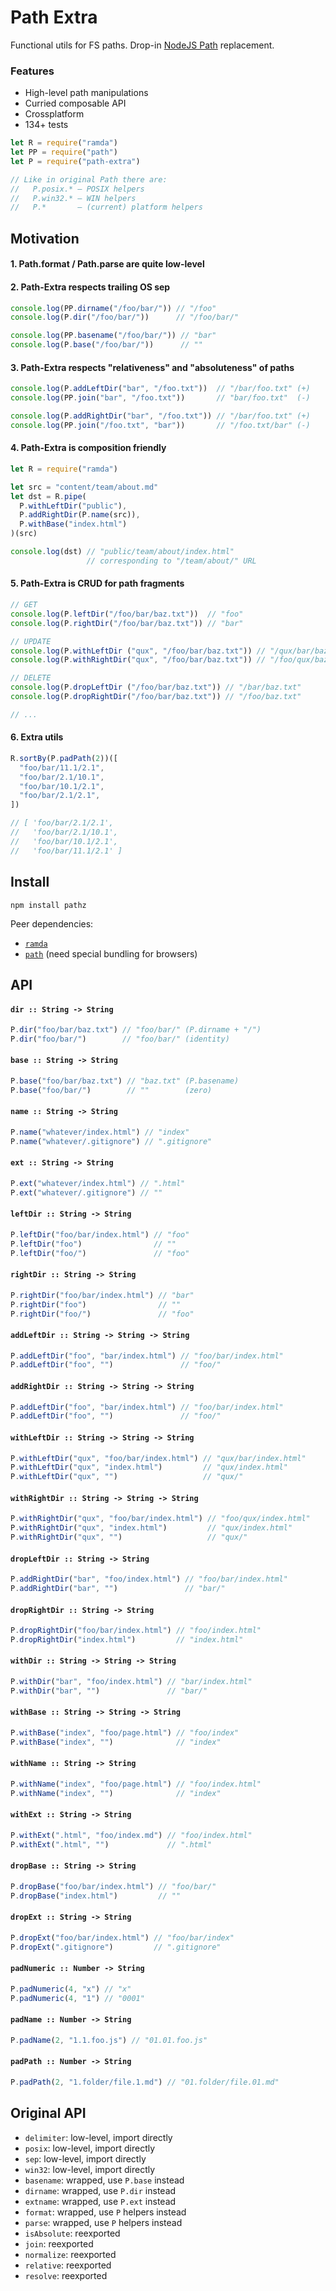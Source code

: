 # Path Extra

Functional utils for FS paths. Drop-in [NodeJS Path](https://nodejs.org/api/path.html) replacement.

### Features

* High-level path manipulations
* Curried composable API
* Crossplatform
* 134+ tests

```js
let R = require("ramda")
let PP = require("path")
let P = require("path-extra")

// Like in original Path there are:
//   P.posix.* – POSIX helpers
//   P.win32.* – WIN helpers
//   P.*       – (current) platform helpers
```

## Motivation

#### 1. Path.format / Path.parse are quite low-level

#### 2. Path-Extra respects trailing OS sep

```js
console.log(PP.dirname("/foo/bar/")) // "/foo"
console.log(P.dir("/foo/bar/"))      // "/foo/bar/"

console.log(PP.basename("/foo/bar/")) // "bar"
console.log(P.base("/foo/bar/"))      // ""
```

#### 3. Path-Extra respects "relativeness" and "absoluteness" of paths

```js
console.log(P.addLeftDir("bar", "/foo.txt"))  // "/bar/foo.txt" (+)
console.log(PP.join("bar", "/foo.txt"))       // "bar/foo.txt"  (-)

console.log(P.addRightDir("bar", "/foo.txt")) // "/bar/foo.txt" (+)
console.log(PP.join("/foo.txt", "bar"))       // "/foo.txt/bar" (-)
```

#### 4. Path-Extra is composition friendly

```js
let R = require("ramda")

let src = "content/team/about.md"
let dst = R.pipe(
  P.withLeftDir("public"),
  P.addRightDir(P.name(src)),
  P.withBase("index.html")
)(src)

console.log(dst) // "public/team/about/index.html"
                 // corresponding to "/team/about/" URL
```

#### 5. Path-Extra is CRUD for path fragments

```js
// GET
console.log(P.leftDir("/foo/bar/baz.txt"))  // "foo"
console.log(P.rightDir("/foo/bar/baz.txt")) // "bar"

// UPDATE
console.log(P.withLeftDir ("qux", "/foo/bar/baz.txt")) // "/qux/bar/baz.txt"
console.log(P.withRightDir("qux", "/foo/bar/baz.txt")) // "/foo/qux/baz.txt"

// DELETE
console.log(P.dropLeftDir ("/foo/bar/baz.txt")) // "/bar/baz.txt"
console.log(P.dropRightDir("/foo/bar/baz.txt")) // "/foo/baz.txt"

// ...
```

#### 6. Extra utils

```js
R.sortBy(P.padPath(2))([
  "foo/bar/11.1/2.1",
  "foo/bar/2.1/10.1",
  "foo/bar/10.1/2.1",
  "foo/bar/2.1/2.1",
])

// [ 'foo/bar/2.1/2.1',
//   'foo/bar/2.1/10.1',
//   'foo/bar/10.1/2.1',
//   'foo/bar/11.1/2.1' ]
```

## Install

```
npm install pathz
```

Peer dependencies:
* [`ramda`](http://ramdajs.com/)
* [`path`](https://nodejs.org/api/path) (need special bundling for browsers)

## API

#### `dir :: String -> String`

```js
P.dir("foo/bar/baz.txt") // "foo/bar/" (P.dirname + "/")
P.dir("foo/bar/")        // "foo/bar/" (identity)
```

#### `base :: String -> String`

```js
P.base("foo/bar/baz.txt") // "baz.txt" (P.basename)
P.base("foo/bar/")        // ""        (zero)
```

#### `name :: String -> String`

```js
P.name("whatever/index.html") // "index"
P.name("whatever/.gitignore") // ".gitignore"
```

#### `ext :: String -> String`

```js
P.ext("whatever/index.html") // ".html"
P.ext("whatever/.gitignore") // ""
```

#### `leftDir :: String -> String`

```js
P.leftDir("foo/bar/index.html") // "foo"
P.leftDir("foo")                // ""
P.leftDir("foo/")               // "foo"
```

#### `rightDir :: String -> String`

```js
P.rightDir("foo/bar/index.html") // "bar"
P.rightDir("foo")                // ""
P.rightDir("foo/")               // "foo"
```

#### `addLeftDir :: String -> String -> String`

```js
P.addLeftDir("foo", "bar/index.html") // "foo/bar/index.html"
P.addLeftDir("foo", "")               // "foo/"
```

#### `addRightDir :: String -> String -> String`

```js
P.addLeftDir("foo", "bar/index.html") // "foo/bar/index.html"
P.addLeftDir("foo", "")               // "foo/"
```

#### `withLeftDir :: String -> String -> String`

```js
P.withLeftDir("qux", "foo/bar/index.html") // "qux/bar/index.html"
P.withLeftDir("qux", "index.html")         // "qux/index.html"
P.withLeftDir("qux", "")                   // "qux/"
```

#### `withRightDir :: String -> String -> String`

```js
P.withRightDir("qux", "foo/bar/index.html") // "foo/qux/index.html"
P.withRightDir("qux", "index.html")         // "qux/index.html"
P.withRightDir("qux", "")                   // "qux/"
```

#### `dropLeftDir :: String -> String`

```js
P.addRightDir("bar", "foo/index.html") // "foo/bar/index.html"
P.addRightDir("bar", "")               // "bar/"
```

#### `dropRightDir :: String -> String`

```js
P.dropRightDir("foo/bar/index.html") // "foo/index.html"
P.dropRightDir("index.html")         // "index.html"
```

#### `withDir :: String -> String -> String`

```js
P.withDir("bar", "foo/index.html") // "bar/index.html"
P.withDir("bar", "")               // "bar/"
```

#### `withBase :: String -> String -> String`

```js
P.withBase("index", "foo/page.html") // "foo/index"
P.withBase("index", "")              // "index"
```

#### `withName :: String -> String`

```js
P.withName("index", "foo/page.html") // "foo/index.html"
P.withName("index", "")              // "index"
```

#### `withExt :: String -> String`

```js
P.withExt(".html", "foo/index.md") // "foo/index.html"
P.withExt(".html", "")             // ".html"
```

#### `dropBase :: String -> String`

```js
P.dropBase("foo/bar/index.html") // "foo/bar/"
P.dropBase("index.html")         // ""
```

#### `dropExt :: String -> String`

```js
P.dropExt("foo/bar/index.html") // "foo/bar/index"
P.dropExt(".gitignore")         // ".gitignore"
```

#### `padNumeric :: Number -> String`

```js
P.padNumeric(4, "x") // "x"
P.padNumeric(4, "1") // "0001"
```

#### `padName :: Number -> String`

```js
P.padName(2, "1.1.foo.js") // "01.01.foo.js"
```

#### `padPath :: Number -> String`

```js
P.padPath(2, "1.folder/file.1.md") // "01.folder/file.01.md"
```

## Original API

* `delimiter`: low-level, import directly
* `posix`: low-level, import directly
* `sep`: low-level, import directly
* `win32`: low-level, import directly
* `basename`: wrapped, use `P.base` instead
* `dirname`: wrapped, use `P.dir` instead
* `extname`: wrapped, use `P.ext` instead
* `format`: wrapped, use `P` helpers instead
* `parse`: wrapped, use `P` helpers instead
* `isAbsolute`: reexported
* `join`: reexported
* `normalize`: reexported
* `relative`: reexported
* `resolve`: reexported
